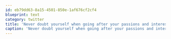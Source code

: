 ```yaml
---
id: eb79dd63-8a15-4501-850e-1af676cf2cf4
blueprint: text
category: twitter
title: 'Never doubt yourself when going after your passions and interests. Always go all in, full on.'
caption: 'Never doubt yourself when going after your passions and interests. Always go all in, full on.'
---
```

